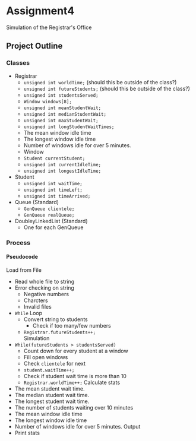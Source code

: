 # Assignment4
Simulation of the Registrar's Office

## Project Outline
### Classes
- Registrar
  - `unsigned int worldTime;` (should this be outside of the class?)
  - `unsigned int futureStudents;` (should this be outside of the class?)
  - `unsigned int studentsServed;`
  - `Window windows[8];`
  - `unsigned int meanStudentWait;`
  - `unsigned int medianStudentWait;`
  - `unsigned int maxStudentWait;`
  - `unsigned int longStudentWaitTimes;`
  - The mean window idle time
  - The longest window idle time
  - Number of windows idle for over 5 minutes.
  - Window
  - `Student currentStudent;`
  - `unsigned int currentIdleTime;`
  - `unsigned int longestIdleTime;`
- Student
  - `unsigned int waitTime;`
  - `unsigned int timeLeft;`
  - `unsigned int timeArrived;`
- Queue (Standard)
  - `GenQueue clientele;`
  - `GenQueue realQueue;`
- DoubleyLinkedList (Standard)
  - One for each GenQueue

### Process
#### Pseudocode
Load from File
- Read whole file to string
- Error checking on string
  - Negative numbers
  - Charcters
  - Invalid files
- `While` Loop
  - Convert string to students
    - Check if too many/few numbers
  - `Registrar.futureStudents++;`  
Simulation
- `While(futureStudents > studentsServed)`
  - Count down for every student at a window
  - Fill open windows
  - Check `clientele` for next
  - `student.waitTime++;`
  - Check if student wait time is more than 10
  - `Registrar.worldTime++;`
Calculate stats
- The mean student wait time.
- The median student wait time.
- The longest student wait time.
- The number of students waiting over 10 minutes
- The mean window idle time
- The longest window idle time
- Number of windows idle for over 5 minutes.
Output
- Print stats
